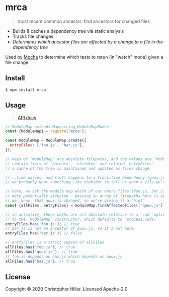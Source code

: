 # mrca

> most recent common ancestor: find ancestors for changed files

- Builds & caches a dependency tree via static analysis
- Tracks file changes
- _Determines which ancestor files are affected by a change to a file in the dependency tree_

Used by [Mocha](https://mochajs.org) to determine which tests to rerun (in "watch" mode) given a file change.

## Install

```shell
$ npm install mrca
```

## Usage

> [API docs](https://github.com/boneskull/mrca/blob/master/API.md)

```js
// ModuleMap extends Map<string,ModuleMapNode>
const {ModuleMap} = require('mrca');

const moduleMap = ModuleMap.create({
  entryFiles: ['foo.js', 'bar.js'],
});

// keys of `moduleMap` are absolute filepaths, and the values are `ModuleMapNode` objects
// contain lists of `parents`, `children` and related `entryFiles`.
// a cache of the tree is maintained and updated as files change

// ..time passes, and stuff happens to a transitive dependency (quux.js) of foo.js..
// we probably want something like chokidar to tell us when a file we're watching has changed

// here, we ask the module map which of our entry files (foo.js, bar.js, above)
// were potentially affected.  passing an array of filepaths here is optional; in our case
// we _know_ that quux.js changed, so we're giving it a "hint"
const {allFiles, entryFiles} = moduleMap.findAffectedFiles(['quux.js']);

// in actuality, these paths are all absolute relative to a `cwd` option
// to the `ModuleMap` constructor, which defaults to `process.cwd()`
entryFiles.has('foo.js'); // true
// bar.js is not an ancestor of quux.js, so it's not here
entryFiles.has('bar.js'); // false

// entryFiles is a strict subset of allFiles
allFiles.has('foo.js'); // true
allFiles.has('quux.js'); // true
// foo.js depends on baz.js which depends on quux.js
allFiles.has('baz.js'); // true
```

## License

Copyright © 2020 Christopher Hiller. Licensed Apache-2.0
